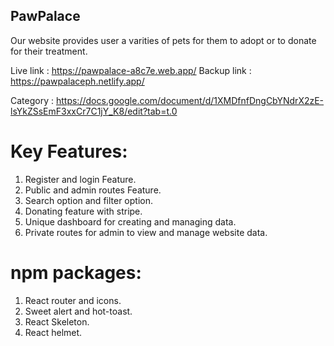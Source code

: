 ## PawPalace

Our website provides user a varities of pets for them to adopt or to donate for their treatment.

Live link : https://pawpalace-a8c7e.web.app/ 
Backup link : https://pawpalaceph.netlify.app/

Category : https://docs.google.com/document/d/1XMDfnfDngCbYNdrX2zE-lsYkZSsEmF3xxCr7C1jY_K8/edit?tab=t.0



#  Key Features:
1. Register and login Feature.
2. Public and admin routes Feature.
3. Search option and filter option.
4. Donating feature with stripe.
5. Unique dashboard for creating and managing data.
6. Private routes for admin to view and manage website data.


#  npm packages:
1. React router and icons.
2. Sweet alert and hot-toast.
3. React Skeleton.
4. React helmet.
